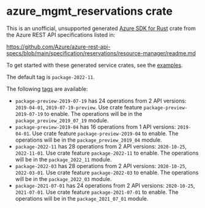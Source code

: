 # azure_mgmt_reservations crate

This is an unofficial, unsupported generated [Azure SDK for Rust](https://github.com/Azure/azure-sdk-for-rust/tree/legacy) crate from the Azure REST API specifications listed in:

https://github.com/Azure/azure-rest-api-specs/blob/main/specification/reservations/resource-manager/readme.md

To get started with these generated service crates, see the [examples](https://github.com/Azure/azure-sdk-for-rust/blob/legacy/services/README.md#examples).

The default tag is `package-2022-11`.

The following [tags](https://github.com/Azure/azure-sdk-for-rust/blob/legacy/services/tags.md) are available:

- `package-preview-2019-07-19` has 24 operations from 2 API versions: `2019-04-01`, `2019-07-19-preview`. Use crate feature `package-preview-2019-07-19` to enable. The operations will be in the `package_preview_2019_07_19` module.
- `package-preview-2019-04` has 16 operations from 1 API versions: `2019-04-01`. Use crate feature `package-preview-2019-04` to enable. The operations will be in the `package_preview_2019_04` module.
- `package-2022-11` has 28 operations from 2 API versions: `2020-10-25`, `2022-11-01`. Use crate feature `package-2022-11` to enable. The operations will be in the `package_2022_11` module.
- `package-2022-03` has 28 operations from 2 API versions: `2020-10-25`, `2022-03-01`. Use crate feature `package-2022-03` to enable. The operations will be in the `package_2022_03` module.
- `package-2021-07-01` has 24 operations from 2 API versions: `2020-10-25`, `2021-07-01`. Use crate feature `package-2021-07-01` to enable. The operations will be in the `package_2021_07_01` module.